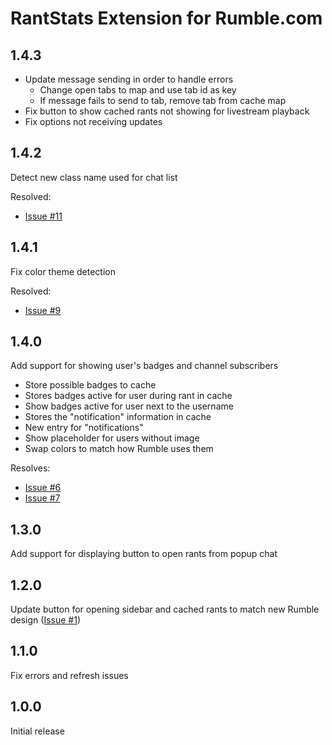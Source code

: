 # RantStats Extension for Rumble.com

## 1.4.3

- Update message sending in order to handle errors
    - Change open tabs to map and use tab id as key
    - If message fails to send to tab, remove tab from cache map
- Fix button to show cached rants not showing for livestream playback
- Fix options not receiving updates

## 1.4.2

Detect new class name used for chat list

Resolved:

- [Issue #11](https://github.com/rantstats/rantstats-extension/issues/11)

## 1.4.1

Fix color theme detection

Resolved:

- [Issue #9](https://github.com/rantstats/rantstats-extension/issues/9)

## 1.4.0

Add support for showing user's badges and channel subscribers

- Store possible badges to cache
- Stores badges active for user during rant in cache
- Show badges active for user next to the username
- Stores the "notification" information in cache
- New entry for "notifications"
- Show placeholder for users without image
- Swap colors to match how Rumble uses them

Resolves:

- [Issue #6](https://github.com/rantstats/rantstats-extension/issues/6)
- [Issue #7](https://github.com/rantstats/rantstats-extension/issues/7)

## 1.3.0

Add support for displaying button to open rants from popup chat

## 1.2.0

Update button for opening sidebar and cached rants to match new Rumble design
([Issue #1](https://github.com/rantstats/rantstats-extension/issues/1))

## 1.1.0

Fix errors and refresh issues

## 1.0.0

Initial release
